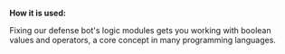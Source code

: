 **How it is used:**

Fixing our defense bot's logic modules gets you working with boolean values and operators, 
a core concept in many programming languages.
